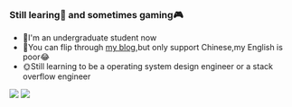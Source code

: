 ### Still learing:book: and sometimes gaming:video_game:

- 🔭I'm an undergraduate student now
- 💬You can flip through [my blog](https://git.luhawxem.com/),but only support Chinese,my English is poor:joy:
- 🌞Still learning to be a operating system design engineer or a stack overflow engineer

![](https://github-readme-stats.vercel.app/api?username=LuHawXem&count_private=true&show_icons=true&include_all_commits=false)
![](https://github-readme-stats.vercel.app/api/top-langs/?layout=compact&username=LuHawXem&exclude_repo=luhawxem.github.io&langs_count=6)

<!--
**LuHawXem/LuHawXem** is a ✨ _special_ ✨ repository because its `README.md` (this file) appears on your GitHub profile.

Here are some ideas to get you started:

- 🔭 I’m currently working on ...
- 🌱 I’m currently learning ...
- 👯 I’m looking to collaborate on ...
- 🤔 I’m looking for help with ...
- 💬 Ask me about ...
- 📫 How to reach me: ...
- 😄 Pronouns: ...
- ⚡ Fun fact: ...
-->
